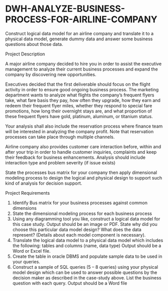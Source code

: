# DWH-ANALYZE-BUSINESS-PROCESS-FOR-AIRLINE-COMPANY
Construct logical data model for an airline company and translate it to a physical data model, generate dummy data and answer some business questions about those data.

Project Description



A major airline company decided to hire you in order to assist the executive management to analyze their current business processes and expand the company by discovering new opportunities.

Executives decided that the first deliverable should focus on the flight activity in order to ensure good ongoing business process.
The marketing department wants to analyze what flights the company’s frequent flyers take, what fare basis they pay, how often they upgrade, how they earn and redeem their frequent flyer miles, whether they respond to special fare promotions, how long their overnight stays are, and what proportion of these frequent flyers have gold, platinum, aluminum, or titanium status. 

Your analysis shall also include the reservation process where finance team will be interested in analyzing the company profit. Note that reservation processes can take place through multiple channels.

Airline company also provides customer care interaction before, within and after your trip in order to handle customer inquiries, complaints and keep their feedback for business enhancements.
Analysis should include interaction type and problem severity (if issue exists)  

State the processes bus matrix for your company then apply dimensional modeling process to design the logical and physical design to support such kind of analysis for decision support.


Project Requirements

1.   Identify Bus matrix for your business processes against common dimensions
2. State the dimensional modeling process for each business process
3. Using any diagramming tool you like, construct a logical data model for this case study. Output should be an image or PDF. State why did you choose this particular data model design? What does the data represent? (Details about each model component is necessary).
4. Translate the logical data model to a physical data model which includes the following: tables and  columns (name, data type) Output should be a Word or Excel file.
5.    Create the table in oracle DBMS and populate sample data to be used in your queries. 
6. Construct a sample of SQL queries (5 – 8 queries) using your physical model design which can be used to answer possible questions by the decision maker as described in the case-study above. List the business question with each query. Output should be a Word file 

